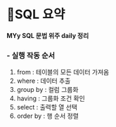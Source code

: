 # :star2:SQL 요약 
#### MYy SQL 문법 위주 daily 정리
  
### - 실행 작동 순서
  1. from : 테이블의 모든 데이터 가져옴
  2. where : 데이터 추출
  3. group by : 컬럼 그룹화
  4. having : 그룹화 조건 확인
  5. select : 출력할 열 선택
  6. order by : 행 순서 정렬
